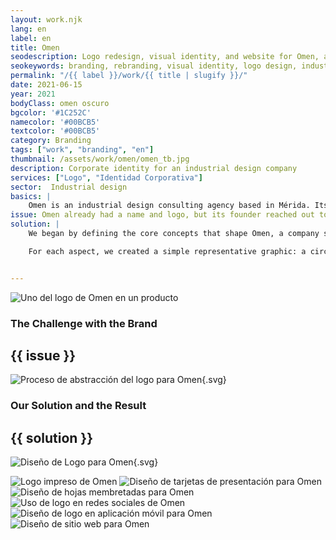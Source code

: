 ```yaml
---
layout: work.njk 
lang: en
label: en
title: Omen
seodescription: Logo redesign, visual identity, and website for Omen, an industrial design company specialized in creating functional, user-centered products.
seokeywords: branding, rebranding, visual identity, logo design, industrial design brand, product design, user-centered design, graphic design, omen, marker, mexico
permalink: "/{{ label }}/work/{{ title | slugify }}/"
date: 2021-06-15
year: 2021
bodyClass: omen oscuro
bgcolor: '#1C252C'
namecolor: '#00BCB5'
textcolor: '#00BCB5'
category: Branding
tags: ["work", "branding", "en"]
thumbnail: /assets/work/omen/omen_tb.jpg
description: Corporate identity for an industrial design company
services: ["Logo", "Identidad Corporativa"]
sector:  Industrial design
basics: |
    Omen is an industrial design consulting agency based in Mérida. Its approach is directly inspired by its name: an omen is a phenomenon that foretells an event or change about to happen. Omen represents a way of seeing the world—an ongoing questioning of why things around us exist, how they function, and how they were conceived. The company pays close attention to the present context to design innovative products that provide solutions for the immediate future.
issue: Omen already had a name and logo, but its founder reached out to us to develop a proposal that would visually represent the concept behind the brand’s vision—a vision that aligns with both the company’s name and its user-centered design approach.
solution: |
    We began by defining the core concepts that shape Omen, a company specializing in designing products that adapt to users’ contexts to provide solutions, making life easier and more practical. We identified three key aspects: 1) The user for whom the product is designed. 2) The world in which the product must integrate. 3) The direction of design to ensure proper interaction between the user, the product, and its environment.

    For each aspect, we created a simple representative graphic: a circle for the world, an arrow for direction, and an avatar for the user. These elements were combined into a single abstract symbol with a modern and minimalist style. Finally, we developed a corporate identity that aligns seamlessly with the logo and Omen’s design philosophy.


---
```


![Uno del logo de Omen en un producto](/assets/work/omen/omen_producto.jpg)

<div class="column__2">
    <div class="col__left">
        <h3>The Challenge with the Brand</h3>
    </div>
    <div class="col__right">
        <h2>{{ issue }}</h2>
    </div>
</div>

![Proceso de abstracción del logo para Omen](/assets/work/omen/omen_logo_proceso.svg){.svg}

<div class="column__2 work__column__2">
    <div class="col__left">
        <h3>Our Solution and the Result</h3>
    </div>
    <div class="col__right">
        <h2>{{ solution }}</h2>
    </div>
</div>

![Diseño de Logo para Omen](/assets/work/omen/omen_logo.svg){.svg}

![Logo impreso de Omen](/assets/work/omen/omen_imagotipo.jpg)
![Diseño de tarjetas de presentación para Omen](/assets/work/omen/omen_tarjetas.jpg)
![Diseño de hojas membretadas para Omen](/assets/work/omen/omen_membretes.jpg)
![Uso de logo en redes sociales de Omen](/assets/work/omen/omen_cuentas_redes.jpg)
![Diseño de logo en aplicación móvil para Omen](/assets/work/omen/omen_app.jpg)
![Diseño de sitio web para Omen](/assets/work/omen/omen_web.jpg)